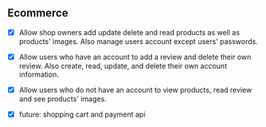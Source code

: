 ## Ecommerce

- [X] Allow shop owners add update delete and read products as well as products' images. Also manage users account except users' passwords.
- [X] Allow users who have an account to add a review and delete their own review. Also create, read, update, and delete their own account information.
- [X] Allow users who do not have an account to view products, read review and see products' images.

- [X] future: shopping cart and payment api